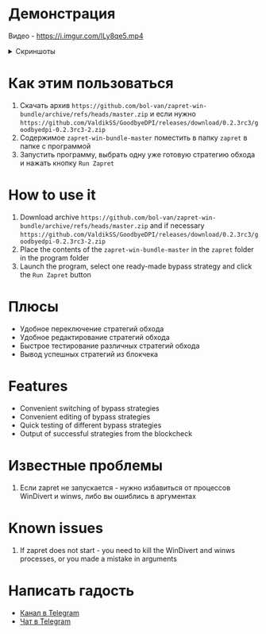 ﻿# Демонстрация
Видео - https://i.imgur.com/ILy8qe5.mp4

<details>
<summary>Скриншоты</summary>
  
![Recording 2025-05-03 132106](https://github.com/user-attachments/assets/970a215f-f79a-4ef7-8ff1-1cb38c99d12a)

![image](https://github.com/user-attachments/assets/ad9e0317-4cfd-4b1e-803a-954210f938f3)
![image](https://github.com/user-attachments/assets/a114227b-a18c-4c4f-88d9-471448ac07ae)
![image](https://github.com/user-attachments/assets/f2ff6e7e-b971-4249-8788-bf041e06da86)
![image](https://github.com/user-attachments/assets/ef811588-b485-4220-b48f-108b142fa51f)

</details>

# Как этим пользоваться
1. Скачать архив ``https://github.com/bol-van/zapret-win-bundle/archive/refs/heads/master.zip`` и если нужно ``https://github.com/ValdikSS/GoodbyeDPI/releases/download/0.2.3rc3/goodbyedpi-0.2.3rc3-2.zip``
2. Содержимое ``zapret-win-bundle-master`` поместить в папку ``zapret`` в папке с программой
3. Запустить программу, выбрать одну уже готовую стратегию обхода и нажать кнопку ``Run Zapret``

# How to use it
1. Download archive ``https://github.com/bol-van/zapret-win-bundle/archive/refs/heads/master.zip`` and if necessary ``https://github.com/ValdikSS/GoodbyeDPI/releases/download/0.2.3rc3/goodbyedpi-0.2.3rc3-2.zip``
2. Place the contents of the ``zapret-win-bundle-master`` in the ``zapret`` folder in the program folder
3. Launch the program, select one ready-made bypass strategy and click the ``Run Zapret`` button

# Плюсы
- Удобное переключение стратегий обхода
- Удобное редактирование стратегий обхода
- Быстрое тестирование различных стратегий обхода
- Вывод успешных стратегий из блокчека

# Features
- Convenient switching of bypass strategies
- Convenient editing of bypass strategies
- Quick testing of different bypass strategies
- Output of successful strategies from the blockcheck

# Известные проблемы
1. Если zapret не запускается - нужно избавиться от процессов WinDivert и winws, либо вы ошиблись в аргументах

# Known issues
1. If zapret does not start - you need to kill the WinDivert and winws processes, or you made a mistake in arguments

# Написать гадость
- [Канал в Telegram](https://t.me/zapret_ui)
- [Чат в Telegram](https://t.me/zapret_ui_chat)
